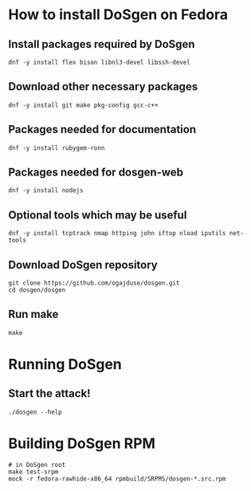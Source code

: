# How to install DoSgen on Fedora

## Install packages required by DoSgen
```shell
dnf -y install flex bison libnl3-devel libssh-devel
```

## Download other necessary packages
```shell
dnf -y install git make pkg-config gcc-c++
```

## Packages needed for documentation
```shell
dnf -y install rubygem-ronn
```

## Packages needed for dosgen-web
```shell
dnf -y install nodejs
```

## Optional tools which may be useful
```shell
dnf -y install tcptrack nmap httping john iftop nload iputils net-tools
```

## Download DoSgen repository
```shell
git clone https://github.com/ogajduse/dosgen.git
cd dosgen/dosgen
```

## Run make
```shell
make
```
# Running DoSgen

## Start the attack!
```shell
./dosgen --help
```

# Building DoSgen RPM
```shell
# in DoSgen root
make test-srpm
mock -r fedora-rawhide-x86_64 rpmbuild/SRPMS/dosgen-*.src.rpm
```
